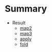 # Summary

* Result
  * [map2](result/map2.md)
  * [map3](result/map3.md)
  * [apply](result/apply.md)
  * [fold](result/fold.md)
